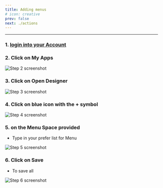 ```yaml
---
title: Adding menus
# icon: creative
prev: false
next: ./actions
---
```

<!-- ## quick way to add menu -->

***

### 1. [login into your Account ](https://shortcodeafrica.com/app-list)


### 2. Click on My Apps

![Step 2 screenshot](https://images.tango.us/workflows/1c30cc48-7809-4486-a3fc-142bdb3ccc54/steps/b86e9c39-2d43-46b6-b440-8c2972fde3de/cd0abebf-dc59-430c-ab97-4dfffe47e559.png?crop=focalpoint&fit=crop&fp-x=0.1170&fp-y=0.2655&fp-z=1.8892&w=1200&blend-align=bottom&blend-mode=normal&blend-x)


### 3. Click on Open Designer

![Step 3 screenshot](https://images.tango.us/workflows/1c30cc48-7809-4486-a3fc-142bdb3ccc54/steps/d3d1d005-fcfa-494a-8cb3-d6535696eca4/b520edc1-061e-4bcb-b822-96947b25338c.png?crop=focalpoint&fit=crop&fp-x=0.6907&fp-y=0.6140&fp-z=2.7057&w=1200&blend-align=bottom&blend-mode=normal&blend-x)


### 4. Click on blue icon with the + symbol

![Step 4 screenshot](https://images.tango.us/workflows/1c30cc48-7809-4486-a3fc-142bdb3ccc54/steps/a7ce2643-f437-46ad-9427-c31a8bbc6aa0/860b1c5e-673a-4db8-85e8-aae8b2d2a936.png?crop=focalpoint&fit=crop&fp-x=0.6485&fp-y=0.3137&fp-z=2.8286&w=1200&blend-align=bottom&blend-mode=normal&blend-x)


### 5. on the Menu Space provided

- Type in your prefer list for Menu

![Step 5 screenshot](https://images.tango.us/workflows/1c30cc48-7809-4486-a3fc-142bdb3ccc54/steps/7d59b404-c116-4e60-b350-bd589ea6a4c9/75d4ebee-4963-40d8-9314-278309d1a20a.png?crop=focalpoint&fit=crop&fp-x=0.6170&fp-y=0.3956&fp-z=1.4637&w=1200&blend-align=bottom&blend-mode=normal&blend-x)


### 6. Click on Save 

- To save all 

![Step 6 screenshot](https://images.tango.us/workflows/1c30cc48-7809-4486-a3fc-142bdb3ccc54/steps/ffab4f1d-34e9-4c12-b988-78b886a56d06/a98be989-2628-47e5-a58d-25bb20dd8ac5.png?crop=focalpoint&fit=crop&fp-x=0.8605&fp-y=0.7489&fp-z=3.3718&w=1200&blend-align=bottom&blend-mode=normal&blend-x)
